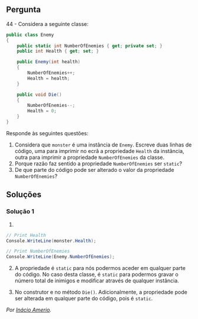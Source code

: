 ## Pergunta

44 - Considera a seguinte classe:

```cs
public class Enemy
{
    public static int NumberOfEnemies { get; private set; }
    public int Health { get; set; }

    public Enemy(int health)
    {
        NumberOfEnemies++;
        Health = health;
    }

    public void Die()
    {
        NumberOfEnemies--;
        Health = 0;
    }
}
```

Responde às seguintes questões:

1. Considera que `monster` é uma instância de `Enemy`. Escreve duas linhas de
   código, uma para imprimir no ecrã a propriedade `Health` da instância,
   outra para imprimir a propriedade `NumberOfEnemies` da classe.
2. Porque razão faz sentido a propriedade `NumberOfEnemies` ser `static`?
3. De que parte do código pode ser alterado o valor da propriedade
   `NumberOfEnemies`?

## Soluções

### Solução 1

1.
```cs
// Print Health
Console.WriteLine(monster.Health);

// Print NumberOfEnemies
Console.WriteLine(Enemy.NumberOfEnemies);
```

2. A propriedade é `static` para nós podermos aceder em qualquer
parte do código. No caso desta classe, é `static` para podermos gravar o número
total de inimigos e modificar através de qualquer instância.

3. No construtor e no método `Die()`. Adicionalmente, a propriedade pode ser
alterada em qualquer parte do código, pois é `static`.

*Por [Inácio Amerio](https://github.com/FPTheFluffyPawed).*